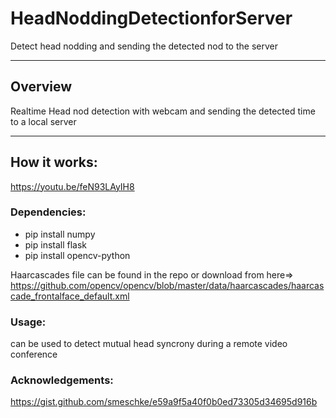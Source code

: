# HeadNoddingDetectionforServer
Detect head nodding and sending the detected nod to the server

___
## Overview
Realtime Head nod detection with webcam and sending the detected time to a local server
___

## How it works:
https://youtu.be/feN93LAyIH8


### Dependencies:
* pip install numpy
* pip install flask
* pip install opencv-python

Haarcascades file can be found in the repo or download from here=> https://github.com/opencv/opencv/blob/master/data/haarcascades/haarcascade_frontalface_default.xml



### Usage:
can be used to detect mutual head syncrony during a remote video conference
### Acknowledgements:

https://gist.github.com/smeschke/e59a9f5a40f0b0ed73305d34695d916b
